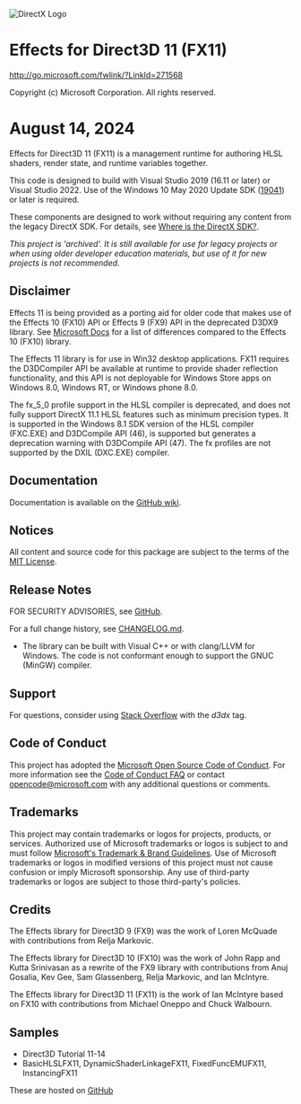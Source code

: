 ![DirectX Logo](https://raw.githubusercontent.com/wiki/Microsoft/FX11/Dx_logo.GIF)

# Effects for Direct3D 11 (FX11)

http://go.microsoft.com/fwlink/?LinkId=271568

Copyright (c) Microsoft Corporation. All rights reserved.

# August 14, 2024

Effects for Direct3D 11 (FX11) is a management runtime for authoring HLSL shaders, render state, and runtime variables together.

This code is designed to build with Visual Studio 2019 (16.11 or later) or Visual Studio 2022. Use of the Windows 10 May 2020 Update SDK ([19041](https://walbourn.github.io/windows-10-may-2020-update-sdk/)) or later is required.

These components are designed to work without requiring any content from the legacy DirectX SDK. For details, see [Where is the DirectX SDK?](https://aka.ms/dxsdk).

_This project is 'archived'. It is still available for use for legacy projects or when using older developer education materials, but use of it for new projects is not recommended._

## Disclaimer

Effects 11 is being provided as a porting aid for older code that makes use of the Effects 10 (FX10) API or Effects 9 (FX9)
API in the deprecated D3DX9 library. See [Microsoft Docs](https://docs.microsoft.com/en-us/windows/win32/direct3d11/d3d11-graphics-programming-guide-effects-differences) for a list of differences compared to the Effects 10 (FX10) library.

The Effects 11 library is for use in Win32 desktop applications. FX11 requires the D3DCompiler API be available at runtime
to provide shader reflection functionality, and this API is not deployable for Windows Store apps on Windows 8.0, Windows RT,
or Windows phone 8.0.

The fx_5_0 profile support in the HLSL compiler is deprecated, and does not fully support DirectX 11.1 HLSL features
such as minimum precision types. It is supported in the Windows 8.1 SDK version of the HLSL compiler (FXC.EXE) and
D3DCompile API (46), is supported but generates a deprecation warning with D3DCompile API (47). The fx profiles
are not supported by the DXIL (DXC.EXE) compiler.

## Documentation

Documentation is available on the [GitHub wiki](https://github.com/Microsoft/FX11/wiki).

## Notices

All content and source code for this package are subject to the terms of the [MIT License](https://github.com/microsoft/FX11/blob/main/LICENSE).

## Release Notes

FOR SECURITY ADVISORIES, see [GitHub](https://github.com/microsoft/FX11/security/advisories).

For a full change history, see [CHANGELOG.md](https://github.com/microsoft/FX11/blob/main/CHANGELOG.md).

* The library can be built with Visual C++ or with clang/LLVM for Windows. The code is not conformant enough to support the GNUC (MinGW) compiler.

## Support

For questions, consider using [Stack Overflow](https://stackoverflow.com/questions/tagged/d3dx) with the _d3dx_ tag.

## Code of Conduct

This project has adopted the [Microsoft Open Source Code of Conduct](https://opensource.microsoft.com/codeofconduct/). For more information see the [Code of Conduct FAQ](https://opensource.microsoft.com/codeofconduct/faq/) or contact [opencode@microsoft.com](mailto:opencode@microsoft.com) with any additional questions or comments.

## Trademarks

This project may contain trademarks or logos for projects, products, or services. Authorized use of Microsoft trademarks or logos is subject to and must follow [Microsoft's Trademark & Brand Guidelines](https://www.microsoft.com/en-us/legal/intellectualproperty/trademarks/usage/general). Use of Microsoft trademarks or logos in modified versions of this project must not cause confusion or imply Microsoft sponsorship. Any use of third-party trademarks or logos are subject to those third-party's policies.

## Credits

The Effects library for Direct3D 9 (FX9) was the work of Loren McQuade with contributions from Relja Markovic.

The Effects library for Direct3D 10 (FX10) was the work of John Rapp and Kutta Srinivasan as a rewrite of the FX9 library with contributions from Anuj Gosalia, Kev Gee, Sam Glassenberg, Relja Markovic, and Ian McIntyre.

The Effects library for Direct3D 11 (FX11) is the work of Ian McIntyre based on FX10 with contributions from Michael Oneppo and Chuck Walbourn.

## Samples

* Direct3D Tutorial 11-14
* BasicHLSLFX11, DynamicShaderLinkageFX11, FixedFuncEMUFX11, InstancingFX11

These are hosted on [GitHub](https://github.com/microsoft/DirectX-SDK-Samples)
